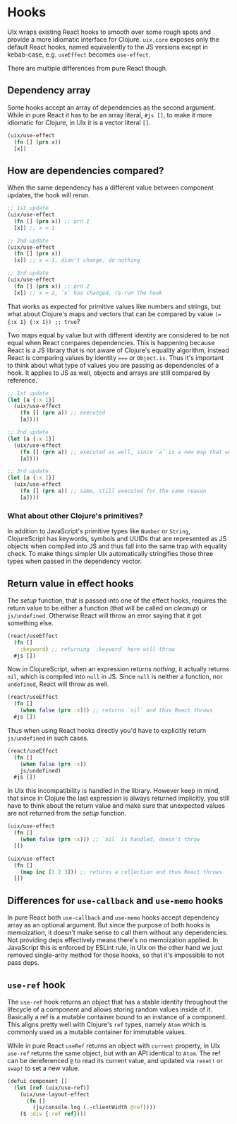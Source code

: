 # Hooks

UIx wraps existing React hooks to smooth over some rough spots and provide a more idiomatic interface for Clojure. `uix.core` exposes only the default React hooks, named equivalently to the JS versions except in kebab-case, e.g. `useEffect` becomes `use-effect`.

There are multiple differences from pure React though.

## Dependency array

Some hooks accept an array of dependencies as the second argument. While in pure React it has to be an array literal, `#js []`, to make it more idiomatic for Clojure, in UIx it is a vector literal `[]`.

```clojure
(uix/use-effect
  (fn [] (prn x))
  [x])
```

## How are dependencies compared?

When the same dependency has a different value between component updates, the hook will rerun.

```clojure
;; 1st update
(uix/use-effect
  (fn [] (prn x)) ;; prn 1
  [x]) ;; x = 1

;; 2nd update
(uix/use-effect
  (fn [] (prn x))
  [x]) ;; x = 1, didn't change, do nothing

;; 3rd update
(uix/use-effect
  (fn [] (prn x)) ;; prn 2
  [x]) ;; x = 2, `x` has changed, re-run the hook
```

That works as expected for primitive values like numbers and strings, but what about Clojure's maps and vectors that can be compared by value `(= {:x 1} {:x 1}) ;; true`?

Two maps equal by value but with different identity are considered to be not equal when React compares dependencies. This is happening because React is a JS library that is not aware of Clojure's equality algorithm, instead React is comparing values by identity `===` or `Object.is`. Thus it's important to think about what type of values you are passing as dependencies of a hook. It applies to JS as well, objects and arrays are still compared by reference.

```clojure
;; 1st update
(let [a {:x 1}]
  (uix/use-effect
    (fn [] (prn a)) ;; executed
    [a])))

;; 2nd update
(let [a {:x 1}]
  (uix/use-effect
    (fn [] (prn a)) ;; executed as well, since `a` is a new map that was created during render
    [a])))

;; 3rd update
(let [a {:x 1}]
  (uix/use-effect
    (fn [] (prn a)) ;; same, still executed for the same reason
    [a])))
```

### What about other Clojure's primitives?

In addition to JavaScript's primitive types like `Number` or `String`, ClojureScript has keywords, symbols and UUIDs that are represented as JS objects when compiled into JS and thus fall into the same trap with equality check. To make things simpler UIx automatically stringifies those three types when passed in the dependency vector.

## Return value in effect hooks

The _setup_ function, that is passed into one of the effect hooks, requires the return value to be either a function (that will be called on _cleanup_) or `js/undefined`. Otherwise React will throw an error saying that it got something else.

```clojure
(react/useEffect
  (fn []
    :keyword) ;; returning `:keyword` here will throw
  #js [])
```

Now in ClojureScript, when an expression returns _nothing_, it actually returns `nil`, which is compiled into `null` in JS. Since `null` is neither a function, nor `undefined`, React will throw as well.

```clojure
(react/useEffect
  (fn []
    (when false (prn :x))) ;; returns `nil` and thus React throws
  #js [])
```

Thus when using React hooks directly you'd have to explicitly return `js/undefined` in such cases.

```clojure
(react/useEffect
  (fn []
    (when false (prn :x))
    js/undefined)
  #js [])
```

In UIx this incompatibility is handled in the library. However keep in mind, that since in Clojure the last expression is always returned implicitly, you still have to think about the return value and make sure that unexpected values are not returned from the _setup_ function.

```clojure
(uix/use-effect
  (fn []
    (when false (prn :x))) ;; `nil` is handled, doesn't throw
  [])

(uix/use-effect
  (fn []
    (map inc [1 2 3])) ;; returns a collection and thus React throws
  [])
```

## Differences for `use-callback` and `use-memo` hooks

In pure React both `use-callback` and `use-memo` hooks accept dependency array as an optional argument. But since the purpose of both hooks is memoization, it doesn't make sense to call them without any dependencies. Not providing deps effectively means there's no memoization applied. In JavaScript this is enforced by ESLint rule, in UIx on the other hand we just removed single-arity method for those hooks, so that it's impossible to not pass deps.

## `use-ref` hook

The `use-ref` hook returns an object that has a stable identity throughout the lifecycle of a component and allows storing random values inside of it. Basically a ref is a mutable container bound to an instance of a component. This aligns pretty well with Clojure's `ref` types, namely `Atom` which is commonly used as a mutable container for immutable values.

While in pure React `useRef` returns an object with `current` property, in UIx `use-ref` returns the same object, but with an API identical to `Atom`. The ref can be dereferenced `@` to read its current value, and updated via `reset!` or `swap!` to set a new value.

```clojure
(defui component []
  (let [ref (uix/use-ref)]
    (uix/use-layout-effect
      (fn []
        (js/console.log (.-clientWidth @ref))))
    ($ :div {:ref ref})))
```
